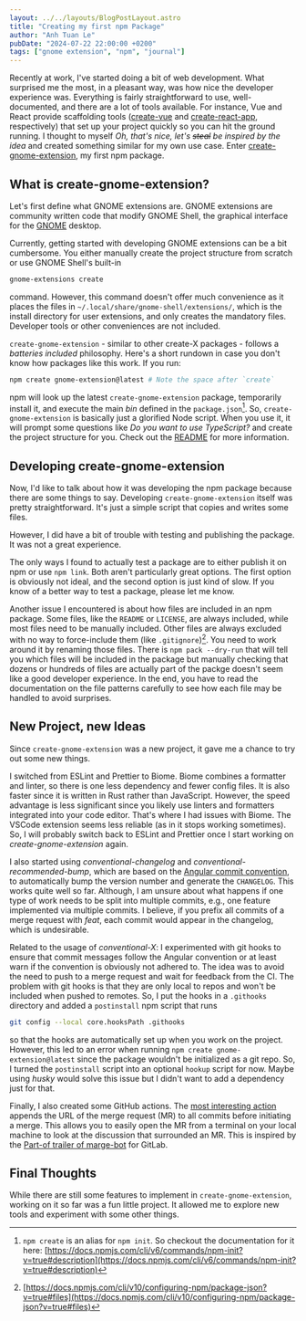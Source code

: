 ```yaml
---
layout: ../../layouts/BlogPostLayout.astro
title: "Creating my first npm Package"
author: "Anh Tuan Le"
pubDate: "2024-07-22 22:00:00 +0200"
tags: ["gnome extension", "npm", "journal"]
---
```


Recently at work, I've started doing a bit of web development. What surprised me the most, in a pleasant way, was how nice the developer experience was. Everything is fairly straightforward to use, well-documented, and there are a lot of tools available. For instance, Vue and React provide scaffolding tools ([create-vue](https://www.npmjs.com/package/create-vue) and [create-react-app](https://www.npmjs.com/package/create-react-app), respectively) that set up your project quickly so you can hit the ground running. I thought to myself _Oh, that's nice, let's ~~steal~~ be inspired by the idea_ and created something similar for my own use case. Enter [create-gnome-extension](https://github.com/Leleat/create-gnome-extension), my first npm package.

## What is create-gnome-extension?

Let's first define what GNOME extensions are. GNOME extensions are community written code that modify GNOME Shell, the graphical interface for the [GNOME](https://www.gnome.org/) desktop.

Currently, getting started with developing GNOME extensions can be a bit cumbersome. You either manually create the project structure from scratch or use GNOME Shell's built-in

```sh
gnome-extensions create
```

command. However, this command doesn't offer much convenience as it places the files in `~/.local/share/gnome-shell/extensions/`, which is the install directory for user extensions, and only creates the mandatory files. Developer tools or other conveniences are not included.

`create-gnome-extension` - similar to other create-X packages - follows a _batteries included_ philosophy. Here's a short rundown in case you don't know how packages like this work. If you run:

```sh
npm create gnome-extension@latest # Note the space after `create`
```

npm will look up the latest `create-gnome-extension` package, temporarily install it, and execute the main _bin_ defined in the `package.json`[^1]. So, `create-gnome-extension` is basically just a glorified Node script. When you use it, it will prompt some questions like _Do you want to use TypeScript?_ and create the project structure for you. Check out the [README](https://github.com/Leleat/create-gnome-extension#readme) for more information.

## Developing create-gnome-extension

Now, I'd like to talk about how it was developing the npm package because there are some things to say. Developing `create-gnome-extension` itself was pretty straightforward. It's just a simple script that copies and writes some files.

However, I did have a bit of trouble with testing and publishing the package. It was not a great experience.

The only ways I found to actually test a package are to either publish it on npm or use `npm link`. Both aren't particularly great options. The first option is obviously not ideal, and the second option is just kind of slow. If you know of a better way to test a package, please let me know.

Another issue I encountered is about how files are included in an npm package. Some files, like the `README` or `LICENSE`, are always included, while most files need to be manually included. Other files are always excluded with no way to force-include them (like `.gitignore`)[^2]. You need to work around it by renaming those files. There is `npm pack --dry-run` that will tell you which files will be included in the package but manually checking that dozens or hundreds of files are actually part of the packge doesn't seem like a good developer experience. In the end, you have to read the documentation on the file patterns carefully to see how each file may be handled to avoid surprises.

## New Project, new Ideas

Since `create-gnome-extension` was a new project, it gave me a chance to try out some new things.

I switched from ESLint and Prettier to Biome. Biome combines a formatter and linter, so there is one less dependency and fewer config files. It is also faster since it is written in Rust rather than JavaScript. However, the speed advantage is less significant since you likely use linters and formatters integrated into your code editor. That's where I had issues with Biome. The VSCode extension seems less reliable (as in it stops working sometimes). So, I will probably switch back to ESLint and Prettier once I start working on _create-gnome-extension_ again.

I also started using _conventional-changelog_ and _conventional-recommended-bump_, which are based on the [Angular commit convention](https://github.com/angular/angular/blob/22b96b9/CONTRIBUTING.md#-commit-message-guidelines), to automatically bump the version number and generate the `CHANGELOG`. This works quite well so far. Although, I am unsure about what happens if one type of work needs to be split into multiple commits, e.g., one feature implemented via multiple commits. I believe, if you prefix all commits of a merge request with _feat_, each commit would appear in the changelog, which is undesirable.

Related to the usage of _conventional-X_: I experimented with git hooks to ensure that commit messages follow the Angular convention or at least warn if the convention is obviously not adhered to. The idea was to avoid the need to push to a merge request and wait for feedback from the CI. The problem with git hooks is that they are only local to repos and won't be included when pushed to remotes. So, I put the hooks in a `.githooks` directory and added a `postinstall` npm script that runs

```sh
git config --local core.hooksPath .githooks
```

so that the hooks are automatically set up when you work on the project. However, this led to an error when running `npm create gnome-extension@latest` since the package wouldn't be initialized as a git repo. So, I turned the `postinstall` script into an optional `hookup` script for now. Maybe using _husky_ would solve this issue but I didn't want to add a dependency just for that.

Finally, I also created some GitHub actions. The [most interesting action](https://github.com/Leleat/create-gnome-extension/blob/main/.github/workflows/link-and-merge-pr.yml) appends the URL of the merge request (MR) to all commits before initiating a merge. This allows you to easily open the MR from a terminal on your local machine to look at the discussion that surrounded an MR. This is inspired by the [Part-of trailer of marge-bot](https://gitlab.com/marge-org/marge-bot#adding-reviewed-by-tested-and-part-of-to-commit-messages) for GitLab.

## Final Thoughts

While there are still some features to implement in `create-gnome-extension`, working on it so far was a fun little project. It allowed me to explore new tools and experiment with some other things.

[^1]: `npm create` is an alias for `npm init`. So checkout the documentation for it here: [https://docs.npmjs.com/cli/v6/commands/npm-init?v=true#description](https://docs.npmjs.com/cli/v6/commands/npm-init?v=true#description)

[^2]: [https://docs.npmjs.com/cli/v10/configuring-npm/package-json?v=true#files](https://docs.npmjs.com/cli/v10/configuring-npm/package-json?v=true#files)
